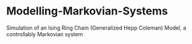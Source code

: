 # Modelling-Markovian-Systems
Simulation of an Ising Ring Chain (Generalized Hepp Coleman) Model, a controllably Markovian system
